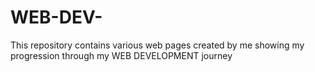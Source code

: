 # WEB-DEV-
This repository contains various web pages created by me showing my progression through my WEB DEVELOPMENT journey
